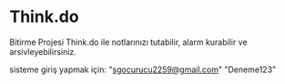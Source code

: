 # Think.do
Bitirme Projesi
Think.do ile notlarınızı tutabilir, alarm kurabilir ve arsivleyebilirsiniz.

sisteme giriş yapmak için:
"sgocurucu2259@gmail.com"
"Deneme123"
